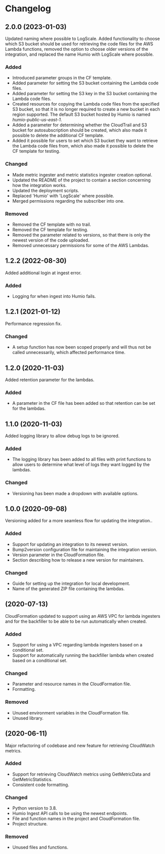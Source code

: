 # Changelog

## 2.0.0 (2023-01-03)
Updated naming where possible to LogScale.
Added functionality to choose which S3 bucket should be used for 
retrieving the code files for the AWS Lambda functions, 
removed the option to choose older versions of the integration,
and replaced the name Humio with LogScale where possible.


### Added
- Introduced parameter groups in the CF template.
- Added parameter for setting the S3 bucket containing the Lambda code files.
- Added parameter for setting the S3 key in the S3 bucket containing the Lambda code files.
- Created resources for copying the Lambda code files from the specified S3 bucket, so that it is no longer required to create a new bucket in each region supported. The default S3 bucket hosted by Humio is named _humio-public-us-east-1_.
- Added a parameter for determining whether the CloudTrail and S3 bucket for autosubscription should be created, which also made it possible to delete the additional CF template.
- Added it possible for users to set which S3 bucket they want to retrieve the Lambda code files from, which also made it possible to delete the CF template for testing.


### Changed
- Made metric ingester and metric statistics ingester creation optional.
- Updated the README of the project to contain a section concerning how the integration works.
- Updated the deployment scripts. 
- Replaced 'Humio' with 'LogScale' where possible. 
- Merged permissions regarding the subscriber into one.  

### Removed
- Removed the CF template with no trail.
- Removed the CF template for testing.
- Removed the parameter related to versions, so that there is only the newest version of the code uploaded.
- Removed unnecessary permissions for some of the AWS Lambdas. 

## 1.2.2 (2022-08-30)
Added additional login at ingest error.

### Added
- Logging for when ingest into Humio fails.

## 1.2.1 (2021-01-12)
Performance regression fix.

### Changed
- A setup function has now been scoped properly and will thus not be called unnecessarily, which affected performance time.

## 1.2.0 (2020-11-03)
Added retention parameter for the lambdas.

### Added
- A parameter in the CF file has been added so that retention can be set for the lambdas.

## 1.1.0 (2020-11-03)
Added logging library to allow debug logs to be ignored.

### Added
- The logging library has been added to all files with print functions to allow users to determine what level of logs they want logged by the lambdas.

### Changed
- Versioning has been made a dropdown with available options.

## 1.0.0 (2020-09-08)
Versioning added for a more seamless flow for updating the integration..

### Added
- Support for updating an integration to its newest version.
- Bump2version configuration file for maintaining the integration version.
- Version parameter in the CloudFormation file.
- Section describing how to release a new version for maintainers.

### Changed
- Guide for setting up the integration for local development.
- Name of the generated ZIP file containing the lambdas.

## (2020-07-13)
CloudFormation updated to support using an AWS VPC for lambda ingesters and for the backfiller to be able to be run automatically when created.

### Added
- Support for using a VPC regarding lambda ingesters based on a conditional set.
- Support for automatically running the backfiller lambda when created based on a conditional set.

### Changed
- Parameter and resource names in the CloudFormation file.
- Formatting.

### Removed
- Unused environment variables in the CloudFormation file.
- Unused library.

## (2020-06-11)
Major refactoring of codebase and new feature for retrieving CloudWatch metrics.

### Added
- Support for retrieving CloudWatch metrics using GetMetricData and GetMetricStatistics.
- Consistent code formatting.

### Changed
- Python version to 3.8.
- Humio Ingest API calls to be using the newest endpoints.
- File and function names in the project and CloudFormation file.
- Project structure.

### Removed
- Unused files and functions.
